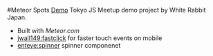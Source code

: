 #Meteor Spots [Demo](http://wrspots.meteor.com)
Tokyo JS Meetup demo project by White Rabbit Japan.

- Built with *Meteor.com*
- [jwall149:fastclick](https://atmospherejs.com/meteor/fastclick) for faster touch events on mobile 
- [enteye:spinner](https://atmospherejs.com/enteye/spinner) spinner componenet
